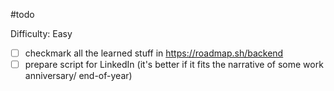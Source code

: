 #todo 

Difficulty: Easy
- [ ] checkmark all the learned stuff in https://roadmap.sh/backend
- [ ] prepare script for LinkedIn (it's better if it fits the narrative of some work anniversary/ end-of-year)